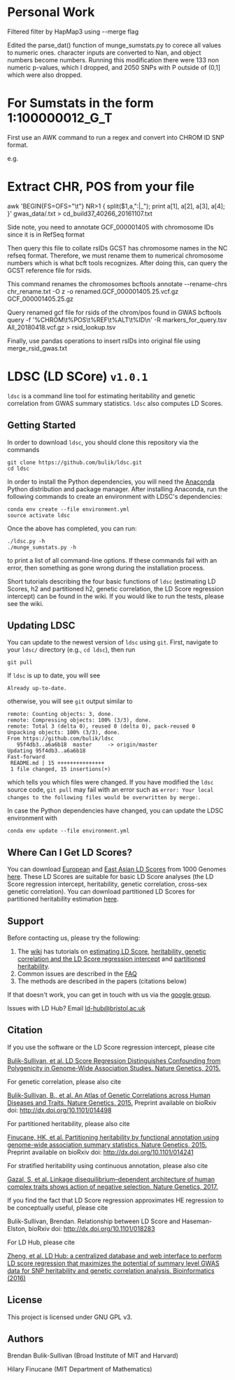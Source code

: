 # Personal Work

Filtered filter by HapMap3 using --merge flag

Edited the parse_dat() function of munge_sumstats.py to corece all values to numeric ones. character inputs are converted to Nan, and object numbers become numbers.
Running this modification there were 133 non numeric p-values, which I dropped, and 2050 SNPs with P outside of (0,1] which were also dropped.

 
# For Sumstats in the form 1:100000012_G_T	

First use an AWK command to run a regex and convert into CHROM ID SNP format.

e.g.

# Extract CHR, POS from your file
awk 'BEGIN{FS=OFS="\t"} NR>1 {
  split($1,a,":|_");
  print a[1], a[2], a[3], a[4];
}' gwas_data/.txt > cd_build37_40266_20161107.txt

Side note, you need to annotate GCF_000001405 with chromosome IDs since it is in RefSeq format



Then query this file to collate rsIDs  GCST has chromosome names in the NC refseq format. Therefore, we must rename them to numerical chromosome numbers which is what bcft tools recognizes. After doing this, can query the GCST reference file for rsids.

This command renames the chromosomes
bcftools annotate --rename-chrs chr_rename.txt -O z -o renamed.GCF_000001405.25.vcf.gz GCF_000001405.25.gz

Query renamed gcf file for rsids of the chrom/pos found in GWAS
bcftools query -f '%CHROM\t%POS\t%REF\t%ALT\t%ID\n' -R markers_for_query.tsv All_20180418.vcf.gz > rsid_lookup.tsv



Finally, use pandas operations to insert rsIDs into original file using merge_rsid_gwas.txt

# LDSC (LD SCore) `v1.0.1`

`ldsc` is a command line tool for estimating heritability and genetic correlation from GWAS summary statistics. `ldsc` also computes LD Scores.

## Getting Started



In order to download `ldsc`, you should clone this repository via the commands
```  
git clone https://github.com/bulik/ldsc.git
cd ldsc
```

In order to install the Python dependencies, you will need the [Anaconda](https://store.continuum.io/cshop/anaconda/) Python distribution and package manager. After installing Anaconda, run the following commands to create an environment with LDSC's dependencies:

```
conda env create --file environment.yml
source activate ldsc
```

Once the above has completed, you can run:

```
./ldsc.py -h
./munge_sumstats.py -h
```
to print a list of all command-line options. If these commands fail with an error, then something as gone wrong during the installation process. 

Short tutorials describing the four basic functions of `ldsc` (estimating LD Scores, h2 and partitioned h2, genetic correlation, the LD Score regression intercept) can be found in the wiki. If you would like to run the tests, please see the wiki.

## Updating LDSC

You can update to the newest version of `ldsc` using `git`. First, navigate to your `ldsc/` directory (e.g., `cd ldsc`), then run
```
git pull
```
If `ldsc` is up to date, you will see 
```
Already up-to-date.
```
otherwise, you will see `git` output similar to 
```
remote: Counting objects: 3, done.
remote: Compressing objects: 100% (3/3), done.
remote: Total 3 (delta 0), reused 0 (delta 0), pack-reused 0
Unpacking objects: 100% (3/3), done.
From https://github.com/bulik/ldsc
   95f4db3..a6a6b18  master     -> origin/master
Updating 95f4db3..a6a6b18
Fast-forward
 README.md | 15 +++++++++++++++
 1 file changed, 15 insertions(+)
 ```
which tells you which files were changed. If you have modified the `ldsc` source code, `git pull` may fail with an error such as `error: Your local changes to the following files would be overwritten by merge:`. 

In case the Python dependencies have changed, you can update the LDSC environment with

```
conda env update --file environment.yml
```

## Where Can I Get LD Scores?

You can download [European](https://data.broadinstitute.org/alkesgroup/LDSCORE/eur_w_ld_chr.tar.bz2) and [East Asian LD Scores](https://data.broadinstitute.org/alkesgroup/LDSCORE/eas_ldscores.tar.bz2) from 1000 Genomes [here](https://data.broadinstitute.org/alkesgroup/LDSCORE/). These LD Scores are suitable for basic LD Score analyses (the LD Score regression intercept, heritability, genetic correlation, cross-sex genetic correlation). You can download partitioned LD Scores for partitioned heritability estimation [here](http://data.broadinstitute.org/alkesgroup/LDSCORE/).


## Support

Before contacting us, please try the following:

1. The [wiki](https://github.com/bulik/ldsc/wiki) has tutorials on [estimating LD Score](https://github.com/bulik/ldsc/wiki/LD-Score-Estimation-Tutorial), [heritability, genetic correlation and the LD Score regression intercept](https://github.com/bulik/ldsc/wiki/Heritability-and-Genetic-Correlation) and [partitioned heritability](https://github.com/bulik/ldsc/wiki/Partitioned-Heritability).
2. Common issues are described in the [FAQ](https://github.com/bulik/ldsc/wiki/FAQ)
2. The methods are described in the papers (citations below)

If that doesn't work, you can get in touch with us via the [google group](https://groups.google.com/forum/?hl=en#!forum/ldsc_users).

Issues with LD Hub?  Email ld-hub@bristol.ac.uk


## Citation

If you use the software or the LD Score regression intercept, please cite

[Bulik-Sullivan, et al. LD Score Regression Distinguishes Confounding from Polygenicity in Genome-Wide Association Studies.
Nature Genetics, 2015.](http://www.nature.com/ng/journal/vaop/ncurrent/full/ng.3211.html)

For genetic correlation, please also cite

[Bulik-Sullivan, B., et al. An Atlas of Genetic Correlations across Human Diseases and Traits. Nature Genetics, 2015.](https://www.nature.com/articles/ng.3406) Preprint available on bioRxiv doi: http://dx.doi.org/10.1101/014498

For partitioned heritability, please also cite

[Finucane, HK, et al. Partitioning heritability by functional annotation using genome-wide association summary statistics. Nature Genetics, 2015.](https://www.nature.com/articles/ng.3404) Preprint available on bioRxiv doi: http://dx.doi.org/10.1101/014241

For stratified heritability using continuous annotation, please also cite

[Gazal, S, et al. Linkage disequilibrium–dependent architecture of human complex traits shows action of negative selection. Nature Genetics, 2017.](https://www.nature.com/articles/ng.3954) 

If you find the fact that LD Score regression approximates HE regression to be conceptually useful, please cite

Bulik-Sullivan, Brendan. Relationship between LD Score and Haseman-Elston, bioRxiv doi: http://dx.doi.org/10.1101/018283

For LD Hub, please cite

[Zheng, et al. LD Hub: a centralized database and web interface to perform LD score regression that maximizes the potential of summary level GWAS data for SNP heritability and genetic correlation analysis. Bioinformatics (2016)](https://doi.org/10.1093/bioinformatics/btw613)


## License

This project is licensed under GNU GPL v3.


## Authors

Brendan Bulik-Sullivan (Broad Institute of MIT and Harvard)

Hilary Finucane (MIT Department of Mathematics)
